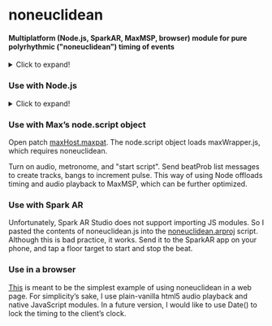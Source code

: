 # noneuclidean
#### Multiplatform (Node.js, SparkAR, MaxMSP, browser) module for pure polyrhythmic ("noneuclidean") timing of events

<details>
  <summary>Click to expand!</summary>


Most of the world’s music is constructed on repeated patterns, typically between 2 and 40 seconds long. These are subdivided into smaller patterns among several voices to create rhythmic structures. In some cases, notably West African traditional music, the resulting syncopation is so complex that it’s impossible to determine which beat is the beginning of the pattern. But it does repeat. Drum machine programming in the early 2000’s produced an algorithmic style called “Euclidean Rhythm”. This is typically based on a contant pulse, with every subrhythm consisting of an even number of pulses. However, even with the all the complexity of multiple tracks and unusual ratios, the pattern still repeats.

I have long used algorithmic rhythms in which there is no overall repeating pattern. This works well with dancers, who often disregard composed rhythmic patterns, preferring to count their own phrasing on top of the pulse. To contrast my approach with Euclidean Rhythm, I playfully call my algorithm "non-Euclidean".

The JavaScript module “noneuclidean.js” implements one object, "Track", which has a method “play”. To instantiate a new Track, one includes an argument with is an array of probabilities whose sum is 1. The play method uses a random function to select one element of the array, based on its relative probability. If the 0th element of the array is chosen, the number of beats is 1; if the first element is chosen, the number of beats is 2, etc. Each time play() is called a beat is counted, and when the count reaches the chosen beat number, a new number is randomly selected. Most of the time play() is called it returns 0, unless a new beat count has started, in which case play() returns 1.

By instantiating multiple tracks, polyrhythms are created. Since each track is calling its own play method and storing its own internal state, the tracks rarely start on the same beat. Thus there is no overall repeating pattern.

This repository includes 4 use cases of the module. Each case provides a method to create multiple tracks and call the play method. For each track, if play() returns 1, the caller will play a sound. In the first 2 cases, node.js and MaxMSP’s hosting of node.js, the noneucliden module is installed using the [published version](https://www.npmjs.com/package/noneuclidean). The html version uses native JavaScript modules, which requires adding "export" at the beginning of the code and deleting the “exports.” from the end of the code in order to convert noneuclidean.js to noneuclidean.mjs. The Spark AR Studio version does not allow importing modules, so the module code must be pasted into the main script, again with the exports deleted.

All demos use a pulse scheduler (setInterval) to call play(), which then calls a sound player when the track's play() returns 1. Since JavaScript is single-threaded, this results in timing issues. Ideally, one would use track.play() to decide in advance which tracks play, so that the exact timing would be independent of the noneuclidean.js execution time.

</details>

### Use with Node.js

<details>
  <summary>Click to expand!</summary>
    
In your terminal, install noneuclidean module and your choice of sound player:

    npm install noneuclidean;
    npm install node-wav-player;

In your node app:

    const track = require('noneuclidean');
    const player = require('node-wav-player');
    
A track takes one parameter, "beatProb", an array of the relative probability (0.0 - 1.0) that a beat count (index + 1) will be chosen.

Define instruments:

    class Instrument    {
        constructor(path) {
            this.path = path;
        }
        play = () => {
            hit(path);
        }
    }
    
"path" is the relative path to a sound file to play.

"hit" is a function to play the sound:

    const hit = (path) => {
        player.play({
            path: path,
        }).then(() => {
            // console.log('play start.');
        }).catch((error) => {
            console.error(error);
        });
    }

• Create an array of instrument parameters:

    instParams = 
    ['./snd/808_Clap.m4a',
    './snd/808_Closed_HH.m4a',
    './snd/808_Kick_x3.m4a',
    './snd/808_Snare_1.m4a']  
    
• Create arrays of Instrument & Track objects:

    const trackCount = 2;
    var instruments = [];
    var tracks = [];
    for (i = 0; i < trackCount; i++)    {
        let newInstrument = new Instrument(instParams[i][0]);
        instruments.push(newInstrument);
        let newTrack = new track.Track([.33, .33, .33]);
        newTrack.play();   // side effect sets initial track count length without generating note
        tracks.push(newTrack);
    }
    
• Define "beat" to generate pulse, call noneucledean Track.play method, and play instrument:

    const beat = () => {
        setInterval(() => {
            for (j = 0; j < trackCount; j++)    {
                if (tracks[j].play() == 1) {
                    hit(instruments[j].path);
                };
            }
        }, 125);
    }

Finally:

    beat();
</details>

### Use with Max’s node.script object
    
Open patch [maxHost.maxpat](maxhost/). The node.script object loads maxWrapper.js, which requires noneuclidean. 
 
Turn on audio, metronome, and "start script". Send beatProb list messages to create tracks, bangs to increment pulse. This way of using Node offloads timing and audio playback to MaxMSP, which can be further optimized.
### Use with Spark AR

Unfortunately, Spark AR Studio does not support importing JS modules. So I pasted the contents of noneuclidean.js into the [noneuclidean.arproj](spark/) script. Although this is bad practice, it works. Send it to the SparkAR app on your phone, and tap a floor target to start and stop the beat.

### Use in a browser

[This](https://lessstuck.github.io/noneuclidean/) is meant to be the simplest example of using noneuclidean in a web page. For simplicity’s sake, I use plain-vanilla html5 audio playback and native JavaScript modules. In a future version, I would like to use Date() to lock the timing to the client’s clock.

